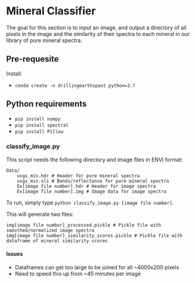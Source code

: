 # Mineral Classifier

The goal for this section is to input an image, and output a directory of all pixels in the image and the similarity of their spectra to each mineral in our library of pure mineral spectra.

## Pre-requesite
Install:
- `conda create -n drillingearthspast python=3.7`

## Python requirements
- `pip install numpy`
- `pip install spectral`
- `pip install Pillow`

### classify_image.py

This script needs the following directory and image files in ENVI format:

```
Data/
    usgs_min.hdr # Header for pure mineral spectra
    usgs_min.sli # Bands/reflectance for pure mineral spectra
    Ex[image file number].hdr # Header for image spectra
    Ex[image file number].img # Image data for image spectra
```

To run, simply type `python classify_image.py [image file number]`.

This will generate two files:

```
img[image file number]_processed.pickle # Pickle file with smoothed/normalized image spectra
img[image file number]_similarity_scores.pickle # Pickle file with dataframe of mineral similarity scores
```

#### Issues
- Dataframes can get too large to be joined for all ~4000x200 pixels
- Need to speed this up from ~45 minutes per image
